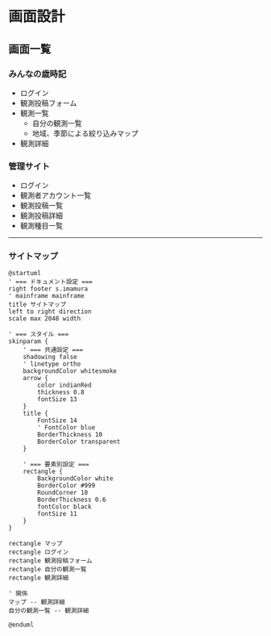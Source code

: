 # 画面設計

## 画面一覧

### みんなの歳時記
- ログイン
- 観測投稿フォーム
- 観測一覧
  - 自分の観測一覧
  - 地域、季節による絞り込みマップ
- 観測詳細

### 管理サイト

- ログイン
- 観測者アカウント一覧
- 観測投稿一覧
- 観測投稿詳細
- 観測種目一覧

---

### サイトマップ

```plantuml
@startuml
' === ドキュメント設定 ===
right footer s.imamura
' mainframe mainframe
title サイトマップ
left to right direction
scale max 2048 width

' === スタイル ===
skinparam {
    ' === 共通設定 ===
    shadowing false
    ' linetype ortho
    backgroundColor whitesmoke
    arrow {
        color indianRed
        thickness 0.8
        fontSize 13
    }
    title {
        FontSize 14
        ' FontColor blue
        BorderThickness 10
        BorderColor transparent
    }

    ' === 要素別設定 ===
    rectangle {
        BackgroundColor white
        BorderColor #999
        RoundCorner 10
        BorderThickness 0.6
        fontColor black
        fontSize 11
    }
}

rectangle マップ
rectangle ログイン
rectangle 観測投稿フォーム
rectangle 自分の観測一覧
rectangle 観測詳細

' 関係
マップ -- 観測詳細
自分の観測一覧 -- 観測詳細

@enduml
```

